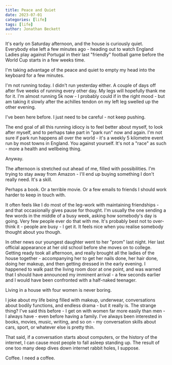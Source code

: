 ```yaml
---
title: Peace and Quiet
date: 2023-07-01
categories: [life]
tags: [life]
author: Jonathan Beckett
---
```


It's early on Saturday afternoon, and the house is curiously quiet. Everybody else left a few minutes ago - heading out to watch England Ladies play against Portugal in their last "friendly" football game before the World Cup starts in a few weeks time.

I'm taking advantage of the peace and quiet to empty my head into the keyboard for a few minutes.

I'm not running today. I didn't run yesterday either. A couple of days off after five weeks of running every other day. My legs will hopefully thank me for it. I'm almost running 5k now - I probably could if in the right mood - but am taking it slowly after the achilles tendon on my left leg swelled up the other evening.

I've been here before. I just need to be careful - not keep pushing.

The end goal of all this running idiocy is to feel better about myself, to look after myself, and to perhaps take part in "park run" now and again. I'm not sure if park run happens all over the world - it's a weekly 5 kilometre event run by most towns in England. You against yourself. It's not a "race" as such - more a health and wellbeing thing.

Anyway.

The afternoon is stretched out ahead of me, filled with possibilities. I'm trying to stay away from Amazon - I'll end up buying something I don't really need. It's a skill.

Perhaps a book. Or a terrible movie. Or a few emails to friends I should work harder to keep in touch with.

It often feels like I do most of the leg-work with maintaining friendships - and that occasionally gives pause for thought. I'm usually the one sending a few words in the middle of a busy week, asking how somebody's day is going. Very few people ever do that with me. It's probably best not to over-think it - people are busy - I get it. It feels nice when you realise somebody thought about you though.

In other news our youngest daughter went to her "prom" last night. Her last official appearance at her old school before she moves on to college. Getting ready took all afternoon, and really brought all the ladies of the house together - accompanying her to get her nails done, her hair done, doing her makeup, and then getting dressed in the early evening. I happened to walk past the living room door at one point, and was warned that I should have announced my imminent arrival - a few seconds earlier and I would have been confronted with a half-naked teenager.

Living in a house with four women is never boring.

I joke about my life being filled with makeup, underwear, conversations about bodily functions, and endless drama - but it really is. The strange thing? I've said this before - I get on with women far more easily than men - I always have - even before having a family. I've always been interested in books, movies, music, writing, and so on - my conversation skills about cars, sport, or whatever else is pretty thin.

That said, if a conversation starts about computers, or the history of the internet, I can cause most people to fall asleep standing up. The result of one too many deep dives down internet rabbit holes, I suppose.

Coffee. I need a coffee.